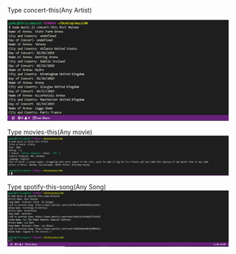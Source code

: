 Type concert-this(Any Artist)

![alt text](https://github.com/chrismarcosgomes/LIRI-NODE.JS/blob/master/assets/concert.PNG)



Type movies-this(Any movie)
![alt text](https://github.com/chrismarcosgomes/LIRI-NODE.JS/blob/master/assets/movie.PNG)


Type spotify-this-song(Any Song)
![alt text](https://github.com/chrismarcosgomes/LIRI-NODE.JS/blob/master/assets/spotify.PNG)


